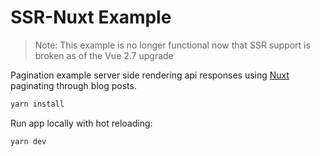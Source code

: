 # SSR-Nuxt Example

> Note: This example is no longer functional now that SSR support is broken as of the Vue 2.7 upgrade

Pagination example server side rendering api responses using
[Nuxt](https://nuxtjs.org/) paginating through blog posts.

```sh
yarn install
```

Run app locally with hot reloading:

```sh
yarn dev
```
